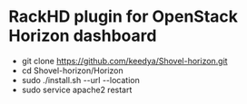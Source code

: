 # RackHD plugin for OpenStack Horizon dashboard

- git clone https://github.com/keedya/Shovel-horizon.git
- cd Shovel-horizon/Horizon
- sudo ./install.sh --url <Shovel IP> --location <Horizon Path>
- sudo service apache2 restart
